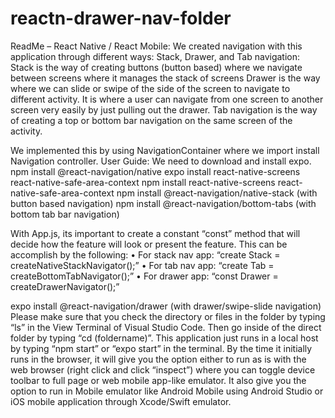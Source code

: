 # reactn-drawer-nav-folder
ReadMe – React Native / React Mobile:
We created navigation with this application through different ways: Stack, Drawer, and Tab navigation:
Stack is the way of creating buttons (button based) where we navigate between screens where it manages the stack of screens
Drawer is the way where we can slide or swipe of the side of the screen to navigate to different activity. It is where a user can navigate from one screen to another screen very easily by just pulling out the drawer. 
Tab navigation is the way of creating a top or bottom bar navigation on the same screen of the activity.

We implemented this by using NavigationContainer where we import install Navigation controller.
User Guide:
We need to download and install expo.
npm install @react-navigation/native
expo install react-native-screens react-native-safe-area-context
npm install react-native-screens react-native-safe-area-context
npm install @react-navigation/native-stack (with button based navigation)
npm install @react-navigation/bottom-tabs (with bottom tab bar navigation)

With App.js, its important to create a constant “const” method that will decide how the feature will look or present the feature. This can be accomplish by the following:
•	For stack nav app: “create Stack = createNativeStackNavigator();”
•	For tab nav app: “create Tab = createBottomTabNavigator();”
•	For drawer app:  “const Drawer = createDrawerNavigator();”

expo install @react-navigation/drawer (with drawer/swipe-slide navigation)
Please make sure that you check the directory or files in the folder by typing “ls” in the View Terminal of Visual Studio Code. Then go inside of the direct folder by typing “cd (foldername)”.
This application just runs in a local host by typing “npm start” or “expo start” in the terminal.
By the time it initially runs in the browser, it will give you the option either to run as is with the web browser (right click and click “inspect”) where you can toggle device toolbar to full page or web mobile app-like emulator. It also give you the option to run in Mobile emulator like Android Mobile using Android Studio or iOS mobile application through Xcode/Swift emulator.  
